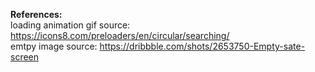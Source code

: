 <b>References:</b> <br>
loading animation gif source: https://icons8.com/preloaders/en/circular/searching/ <br>
emtpy image source: https://dribbble.com/shots/2653750-Empty-sate-screen
